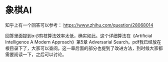 # 象棋AI

知乎上有一个回答可以参考：
https://www.zhihu.com/question/28068014

回答里面提到α-β剪枝算法效率太低，确实如此。这个详细算法在《Artificial Intelligence A Modern Approach》第5章 Adversarial Search。pdf我已经放在根目录下了，大家可以查阅。这一章后面的部分也提到了改进方法，到时候大家都需要阅读一下，之后可以讨论。


